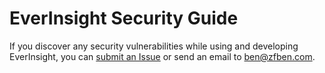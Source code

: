 # EverInsight Security Guide

If you discover any security vulnerabilities while using and developing EverInsight, you can [submit an Issue](https://github.com/EverInsight/EverInsight/issues/new) or send an email to ben@zfben.com.
